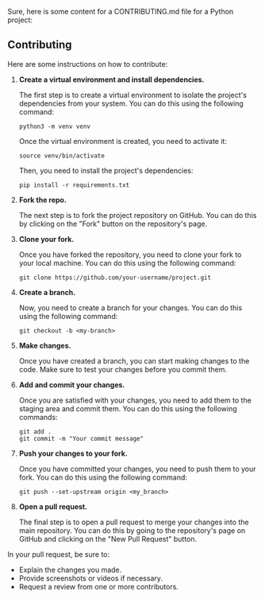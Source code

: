 Sure, here is some content for a CONTRIBUTING.md file for a Python project:

## Contributing 

Here are some instructions on how to contribute:

1. **Create a virtual environment and install dependencies.**

    The first step is to create a virtual environment to isolate the project's dependencies from your system. You can do this using the following command:

    ```
    python3 -m venv venv
    ```

    Once the virtual environment is created, you need to activate it:

    ```
    source venv/bin/activate
    ```

    Then, you need to install the project's dependencies:

    ```
    pip install -r requirements.txt
    ```

2. **Fork the repo.**

    The next step is to fork the project repository on GitHub. You can do this by clicking on the "Fork" button on the repository's page.

3. **Clone your fork.**

    Once you have forked the repository, you need to clone your fork to your local machine. You can do this using the following command:

    ```
    git clone https://github.com/your-username/project.git
    ```

4. **Create a branch.**

    Now, you need to create a branch for your changes. You can do this using the following command:

    ```
    git checkout -b <my-branch>
    ```

5. **Make changes.**

    Once you have created a branch, you can start making changes to the code. Make sure to test your changes before you commit them.

6. **Add and commit your changes.**

    Once you are satisfied with your changes, you need to add them to the staging area and commit them. You can do this using the following commands:

    ```
    git add .
    git commit -m "Your commit message"
    ```

7. **Push your changes to your fork.**

    Once you have committed your changes, you need to push them to your fork. You can do this using the following command:

    ```
    git push --set-upstream origin <my_branch>
    ```

8. **Open a pull request.**

    The final step is to open a pull request to merge your changes into the main repository. You can do this by going to the repository's page on GitHub and clicking on the "New Pull Request" button.

In your pull request, be sure to:

* Explain the changes you made.
* Provide screenshots or videos if necessary.
* Request a review from one or more contributors.